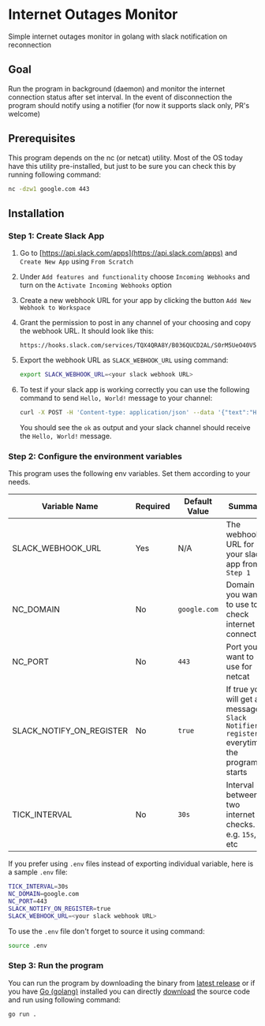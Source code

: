 # Internet Outages Monitor

Simple internet outages monitor in golang with slack notification on reconnection

## Goal

Run the program in background (daemon) and monitor the internet connection status after set interval.
In the event of disconnection the program should notify using a notifier (for now it supports slack only, PR's welcome)

## Prerequisites

This program depends on the nc (or netcat) utility. Most of the OS today have this utility pre-installed, but just to be sure you can check this by running following command:

```bash
nc -dzw1 google.com 443
```

## Installation

### Step 1: Create Slack App

1. Go to [https://api.slack.com/apps](https://api.slack.com/apps) and `Create New App` using `From Scratch`

1. Under `Add features and functionality` choose `Incoming Webhooks` and turn on the `Activate Incoming Webhooks` option

1. Create a new webhook URL for your app by clicking the button `Add New Webhook to Workspace`

1. Grant the permission to post in any channel of your choosing and copy the webhook URL. It should look like this:

    ```text
    https://hooks.slack.com/services/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
    ```

1. Export the webhook URL as `SLACK_WEBHOOK_URL` using command:

    ```bash
    export SLACK_WEBHOOK_URL=<your slack webhook URL>
    ```

1. To test if your slack app is working correctly you can use the following command to send `Hello, World!` message to your channel:

    ```bash
    curl -X POST -H 'Content-type: application/json' --data '{"text":"Hello, World!"}' <your slack webhook URL>
    ```

    You should see the `ok` as output and your slack channel should receive the `Hello, World!` message.

### Step 2: Configure the environment variables

This program uses the following env variables. Set them according to your needs.

| Variable Name | Required | Default Value | Summary |
|--|--|--|--
| SLACK_WEBHOOK_URL | Yes | N/A | The webhook URL for your slack app from `Step 1`
| NC_DOMAIN | No | `google.com` | Domain you want to use to check internet connection
| NC_PORT | No | `443` | Port you want to use for netcat
| SLACK_NOTIFY_ON_REGISTER | No | `true` | If true you will get a message `Slack Notifier registered` everytime the program starts
| TICK_INTERVAL | No | `30s` | Interval between two internet checks. e.g. `15s`, `1m` etc

If you prefer using `.env` files instead of exporting individual variable, here is a sample `.env` file:

```bash
TICK_INTERVAL=30s
NC_DOMAIN=google.com
NC_PORT=443
SLACK_NOTIFY_ON_REGISTER=true
SLACK_WEBHOOK_URL=<your slack webhook URL>
```

To use the `.env` file don't forget to source it using command:

```bash
source .env
```

### Step 3: Run the program

You can run the program by downloading the binary from [latest release](https://github.com/abhijitWakchaure/internet-outages-monitor/releases/latest) or if you have [Go (golang)](https://go.dev/) installed you can directly [download](https://github.com/abhijitWakchaure/internet-outages-monitor/archive/refs/heads/master.zip) the source code and run using following command:

```bash
go run .
```
